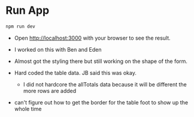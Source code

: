 # Run App

```bash
npm run dev
```

- Open [http://localhost:3000](http://localhost:3000) with your browser to see the result.

- I worked on this with Ben and Eden
- Almost got the styling there but still working on the shape of the form.
- Hard coded the table data. JB said this was okay. 
  - I did not hardcore the allTotals data because it will be different the more rows are added
- can't figure out how to get the border for the table foot to show up the whole time
